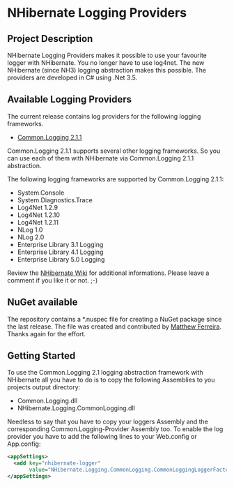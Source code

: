 NHibernate Logging Providers
============================

Project Description
-------------------
NHibernate Logging Providers makes it possible to use your favourite logger with NHibernate. 
You no longer have to use log4net. The new NHibernate (since NH3) logging abstraction makes 
this possible. The providers are developed in C# using .Net 3.5.

Available Logging Providers
---------------------------
The current release contains log providers for the following logging frameworks.

* [Common.Logging 2.1.1](http://netcommon.sourceforge.net/)

Common.Logging 2.1.1 supports several other logging frameworks. So you can use
each of them with NHibernate via Common.Logging 2.1.1 abstraction.

The following logging frameworks are supported by Common.Logging 2.1.1:

* System.Console
* System.Diagnostics.Trace
* Log4Net 1.2.9
* Log4Net 1.2.10
* Log4Net 1.2.11
* NLog 1.0
* NLog 2.0
* Enterprise Library 3.1 Logging
* Enterprise Library 4.1 Logging
* Enterprise Library 5.0 Logging

Review the [NHibernate Wiki](http://nhforge.org/wikis/howtonh/using-nlog-via-common-logging-with-nhibernate.aspx) for additional informations. Please leave a comment if you 
like it or not. ;-)

NuGet available
---------------
The repository contains a *.nuspec file for creating a NuGet package since the last release. 
The file was created and contributed by [Matthew Ferreira](https://nuget.org/packages?q=Matthew%20Ferreira). 
Thanks again for the effort.

Getting Started
---------------
To use the Common.Logging 2.1 logging abstraction framework with NHibernate all you have 
to do is to copy the following Assemblies to you projects output directory:

* Common.Logging.dll
* NHibernate.Logging.CommonLogging.dll

Needless to say that you have to copy your loggers Assembly and the corresponding 
Common.Logging-Provider Assembly too. To enable the log provider you have to add the 
following lines to your Web.config or App.config:

```xml
<appSettings>
  <add key="nhibernate-logger" 
       value="NHibernate.Logging.CommonLogging.CommonLoggingLoggerFactory,  Hibernate.Logging.CommonLogging"/>
</appSettings>
```
